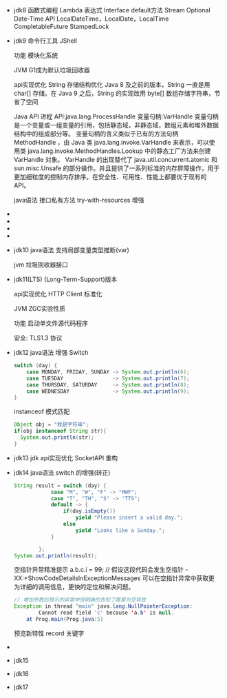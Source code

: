 - jdk8
  函数式编程
  Lambda 表达式
  Interface default方法
  Stream
  Optional
  Date-Time API
  LocalDateTime，LocalDate，LocalTime
  CompletableFuture
  StampedLock
- jdk9
  命令行工具
  JShell
  
  功能
  模块化系统
  
  JVM
  G1成为默认垃圾回收器
  
  api实现优化
  String 存储结构优化
  Java 8 及之前的版本，String 一直是用 char[] 存储。在 Java 9 之后，String 的实现改用 byte[] 数组存储字符串，节省了空间
  
  Java API
  进程 API:java.lang.ProcessHandle
  变量句柄:VarHandle
  变量句柄是一个变量或一组变量的引用，包括静态域，非静态域，数组元素和堆外数据结构中的组成部分等。
  变量句柄的含义类似于已有的方法句柄 MethodHandle ，由 Java 类 java.lang.invoke.VarHandle 来表示，可以使用类 java.lang.invoke.MethodHandles.Lookup 中的静态工厂方法来创建 VarHandle 对象。
  VarHandle 的出现替代了 java.util.concurrent.atomic 和 sun.misc.Unsafe 的部分操作。并且提供了一系列标准的内存屏障操作，用于更加细粒度的控制内存排序。在安全性、可用性、性能上都要优于现有的 API。
  
  
  java语法
  接口私有方法
  try-with-resources 增强
-
-
-
-
- jdk10
  java语法
  支持局部变量类型推断(var)
  
  jvm
  垃圾回收器接口
- jdk11(LTS)
  (Long-Term-Support)版本
  
  api实现优化
  HTTP Client 标准化
  
  JVM
  ZGC实验性质
  
  功能
  启动单文件源代码程序
  
  安全:
  TLS1.3 协议
- jdk12
  java语法
  增强 Switch
  ```java
  switch (day) {
      case MONDAY, FRIDAY, SUNDAY -> System.out.println(6);
      case TUESDAY                -> System.out.println(7);
      case THURSDAY, SATURDAY     -> System.out.println(8);
      case WEDNESDAY              -> System.out.println(9);
  }
  ```
  instanceof 模式匹配
  ```java
  Object obj = "我是字符串";
  if(obj instanceof String str){
  	System.out.println(str);
  }
  ```
- jdk13
  jdk api实现优化
  SocketAPI 重构
- jdk14
  java语法
  switch 的增强(转正)
  ```java
  String result = switch (day) {
              case "M", "W", "F" -> "MWF";
              case "T", "TH", "S" -> "TTS";
              default -> {
                  if(day.isEmpty())
                      yield "Please insert a valid day.";
                  else
                      yield "Looks like a Sunday.";
              }
  
          };
  System.out.println(result);
  ```
  
  空指针异常精准提示
  a.b.c.i = 99; // 假设这段代码会发生空指针
  -XX:+ShowCodeDetailsInExceptionMessages
  可以在空指针异常中获取更为详细的调用信息，更快的定位和解决问题。
  ```java
  // 增加参数后提示的异常中很明确的告知了哪里为空导致
  Exception in thread "main" java.lang.NullPointerException:
          Cannot read field 'c' because 'a.b' is null.
      at Prog.main(Prog.java:5)
  ```
  
  预览新特性
  record 关键字
-
- jdk15
- jdk16
- jdk17